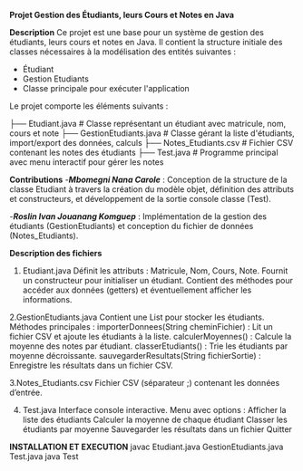 **Projet Gestion des Étudiants, leurs Cours et Notes en Java**


**Description**
Ce projet est une base pour un système de gestion des étudiants, leurs cours et notes en Java.
Il contient la structure initiale des classes nécessaires à la modélisation des entités suivantes :

- Étudiant
- Gestion Etudiants
- Classe principale pour exécuter l'application
  
Le projet comporte les éléments suivants :

├── Etudiant.java            # Classe représentant un étudiant avec matricule, nom, cours et note
├── GestionEtudiants.java    # Classe gérant la liste d'étudiants, import/export des données, calculs
├── Notes_Etudiants.csv      # Fichier CSV contenant les notes des étudiants
├── Test.java                # Programme principal avec menu interactif pour gérer les notes

**Contributions**
-***Mbomegni Nana Carole*** : Conception de la structure de la classe Etudiant à travers la création du modèle objet, définition des attributs et constructeurs, et développement de la sortie console classe (Test).

-***Roslin Ivan Jouanang Komguep*** : Implémentation de la gestion des étudiants (GestionEtudiants) et conception du fichier de données (Notes_Etudiants).


**Description des fichiers**
1. Etudiant.java
Définit les attributs : Matricule, Nom, Cours, Note.
Fournit un constructeur pour initialiser un étudiant.
Contient des méthodes pour accéder aux données (getters) et éventuellement afficher les informations.

2.GestionEtudiants.java
Contient une List<Etudiant> pour stocker les étudiants.
Méthodes principales :
importerDonnees(String cheminFichier) : Lit un fichier CSV et ajoute les étudiants à la liste.
calculerMoyennes() : Calcule la moyenne des notes par étudiant.
classerEtudiants() : Trie les étudiants par moyenne décroissante.
sauvegarderResultats(String fichierSortie) : Enregistre les résultats dans un fichier CSV.

3.Notes_Etudiants.csv
Fichier CSV (séparateur ;) contenant les données d’entrée.

4. Test.java
Interface console interactive.
Menu avec options :
Afficher la liste des étudiants
Calculer la moyenne de chaque étudiant
Classer les étudiants par moyenne
Sauvegarder les résultats dans un fichier
Quitter


**INSTALLATION ET EXECUTION**
javac Etudiant.java GestionEtudiants.java Test.java
java Test
